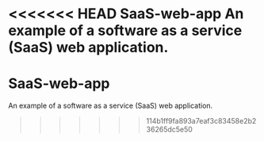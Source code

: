 <<<<<<< HEAD
SaaS-web-app
An example of a software as a service (SaaS) web application.
=======
# SaaS-web-app
An example of a software as a service (SaaS) web application.
>>>>>>> 114b1ff9fa893a7eaf3c83458e2b236265dc5e50
